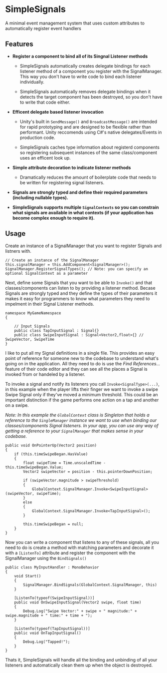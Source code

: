 # SimpleSignals
A minimal event management system that uses custom attributes to automatically register event handlers

## Features
- **Register a component to bind all of its Singnal Listener methods**

    - SimpleSignals automatically creates delegate bindings for each listener method of a component you register with the SignalManager. This way you don't have to write code to bind each listener individually.

    - SimpleSignals automatically removes delegate bindings when it detects the target component has been destroyed, so you don't have to write that code either.

- **Efficent delegate based listener invocation**

    - Unity's built in `SendMessage()` and `BroadcastMessage()` are intended for rapid prototyping and are designed to be flexible rather than performant. Unity reccomends using C#'s native delegates/Events in production code.

    - SimpleSignals caches type information about registerd components so registering subsequent instances of the same class/component uses an efficent look up.

- **Simple attribute decoration to indicate listener methods**
    - Dramatically reduces the amount of boilerplate code that needs to be written for registering signal listeners.

- **Signals are strongly typed and define their required parameters (including nullable types).**
- **SimpleSignals supports multiple `SignalContexts` so you can constrain what signals are available in what contexts (if your application has become complex enough to require it).**

## Usage
Create an instance of a SignalManager that you want to register Signals and listners with. 

```
// Create an instance of the SignalManager
this.signalManager = this.AddComponent<SignalManager>();
SignalManager.RegisterSignalTypes(); // Note: you can specify an optional SignalContext as a parameter
```

Next, define some Signals that you want to be able to `Invoke()` and that classes/components can listen to by providing a listener method. Becase Signals are strongly typed and they define the types of their parameters it makes it easy for programmers to know what parameters they need to impelment in their Signal Listener methods.

```
namespace MyGameNamespace 
{

    // Input Signals
    public class TapInputSignal : Signal{}
    public class SwipeInputSignal : Signal<Vector2,float>{} // SwipeVector, SwipeTime
}
```

I like to put all my Signal definitions in a single file. This provides an easy point of reference for someone new to the codebase to understand what's going on in the application. All they need to do is use the *Find References...* feature of their code editor and they can see all the places a Signal is invoked from or handeled by a listener.

To invoke a signal and notify its listeners you call `Invoke<SignalType>(...)`, in this example when the player lifts their finger we want to invoke a swipe Swipe Signal only if they've moved a minimum threshold. This could be an important distinction if the game performs one action on a tap and another on a swipe.

*Note: In this example the `GlobalContext` class is Singleton that holds a reference to the `SingleManager` instance we want to use when binding our classes/components Signal listeners. In your app, you can use any way of getting a reference to your `SignalManager` that makes sense in your codebase.*

```
public void OnPointerUp(Vector2 position)
{
    if (this.timeSwipeBegan.HasValue)
    {
        float swipeTime = Time.unscaledTime - this.timeSwipeBegan.Value;
        Vector2 swipeVector = position - this.pointerDownPosition;

        if (swipeVector.magnitude > swipeThreshold)
        {
            GlobalContext.SignalManager.Invoke<SwipeInputSignal>(swipeVector, swipeTime);
        }
        else
        {
            GlobalContext.SignalManager.Invoke<TapInputSignal>();
        }

        this.timeSwipeBegan = null;
    }
}
```

Now you can write a component that listens to any of these signals, all you need to do is create a method with matching parameters and decorate it with a `[ListenTo]` attribute and register the component with the SignalManager using the `BindSignals()`

```
public class MyInputHandler : MonoBehavior
{
    void Start()
    {
        SignalManager.BindSignals(GlobalContext.SignalManager, this)
    }

    [ListenTo(typeof(SwipeInputSignal))]
    public void OnSwipeInputSignal(Vector2 swipe, float time)
    {
        Debug.Log("Swipe Vector:" + swipe + " magnitude:" + swipe.magnitude + " time:" + time + ");
    }

    [ListenTo(typeof(TapInputSignal))]
    public void OnTapInputSignal()
    {
        Debug.Log("Tapped!");
    }
}
```

Thats it, SimpleSignals will handle all the binding and unbinding of all your listeners and automatically clean them up when the object is destroyed.
